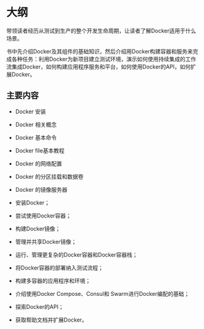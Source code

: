 # 大纲

带领读者经历从测试到生产的整个开发生命周期，让读者了解Docker适用于什么场景。

书中先介绍Docker及其组件的基础知识，然后介绍用Docker构建容器和服务来完成各种任务：利用Docker为新项目建立测试环境，演示如何使用持续集成的工作流集成Docker，如何构建应用程序服务和平台，如何使用Docker的API，如何扩展Docker。

## 主要内容

- Docker 安装
- Docker 相关概念
- Docker 基本命令
- Docker file基本教程
- Docker 的网络配置
- Docker 的分区挂载和数据卷
- Docker 的镜像服务器



- 安装Docker；
- 尝试使用Docker容器；
- 构建Docker镜像；
- 管理并共享Docker镜像；
- 运行、管理更复杂的Docker容器和Docker容器栈；
- 将Docker容器的部署纳入测试流程；
- 构建多容器的应用程序和环境；
- 介绍使用Docker Compose、Consul和 Swarm进行Docker编配的基础；
- 探索Docker的API；
- 获取帮助文档并扩展Docker。